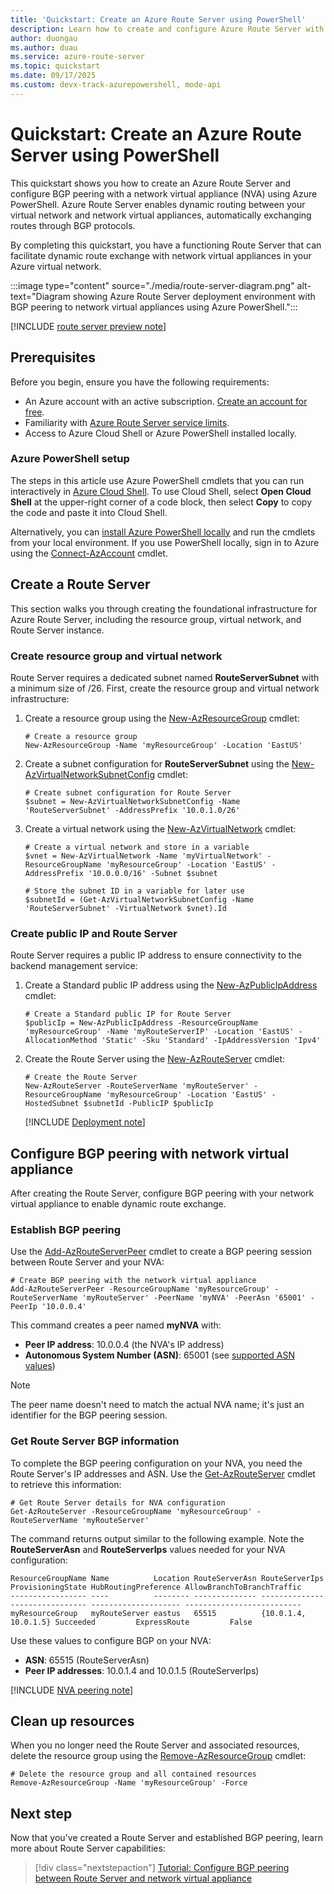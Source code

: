 ```yaml
---
title: 'Quickstart: Create an Azure Route Server using PowerShell'
description: Learn how to create and configure Azure Route Server with BGP peering to network virtual appliances using Azure PowerShell for dynamic routing in your virtual network.
author: duongau
ms.author: duau
ms.service: azure-route-server
ms.topic: quickstart
ms.date: 09/17/2025
ms.custom: devx-track-azurepowershell, mode-api
---
```


# Quickstart: Create an Azure Route Server using PowerShell

This quickstart shows you how to create an Azure Route Server and configure BGP peering with a network virtual appliance (NVA) using Azure PowerShell. Azure Route Server enables dynamic routing between your virtual network and network virtual appliances, automatically exchanging routes through BGP protocols.

By completing this quickstart, you have a functioning Route Server that can facilitate dynamic route exchange with network virtual appliances in your Azure virtual network.

:::image type="content" source="./media/route-server-diagram.png" alt-text="Diagram showing Azure Route Server deployment environment with BGP peering to network virtual appliances using Azure PowerShell.":::

[!INCLUDE [route server preview note](../../includes/route-server-note-preview-date.md)]

## Prerequisites

Before you begin, ensure you have the following requirements:

- An Azure account with an active subscription. [Create an account for free](https://azure.microsoft.com/pricing/purchase-options/azure-account?cid=msft_learn).
- Familiarity with [Azure Route Server service limits](route-server-faq.md#limitations).
- Access to Azure Cloud Shell or Azure PowerShell installed locally.

### Azure PowerShell setup

The steps in this article use Azure PowerShell cmdlets that you can run interactively in [Azure Cloud Shell](/azure/cloud-shell/overview). To use Cloud Shell, select **Open Cloud Shell** at the upper-right corner of a code block, then select **Copy** to copy the code and paste it into Cloud Shell.

Alternatively, you can [install Azure PowerShell locally](/powershell/azure/install-azure-powershell) and run the cmdlets from your local environment. If you use PowerShell locally, sign in to Azure using the [Connect-AzAccount](/powershell/module/az.accounts/connect-azaccount) cmdlet.

## Create a Route Server

This section walks you through creating the foundational infrastructure for Azure Route Server, including the resource group, virtual network, and Route Server instance.

 ### Create resource group and virtual network

Route Server requires a dedicated subnet named **RouteServerSubnet** with a minimum size of /26. First, create the resource group and virtual network infrastructure:

1. Create a resource group using the [New-AzResourceGroup](/powershell/module/az.Resources/New-azResourceGroup) cmdlet:

    ```azurepowershell-interactive
    # Create a resource group
    New-AzResourceGroup -Name 'myResourceGroup' -Location 'EastUS'
    ```

1. Create a subnet configuration for **RouteServerSubnet** using the [New-AzVirtualNetworkSubnetConfig](/powershell/module/az.network/new-azvirtualnetworksubnetconfig) cmdlet:

    ```azurepowershell-interactive
    # Create subnet configuration for Route Server
    $subnet = New-AzVirtualNetworkSubnetConfig -Name 'RouteServerSubnet' -AddressPrefix '10.0.1.0/26'
    ```

1. Create a virtual network using the [New-AzVirtualNetwork](/powershell/module/az.network/new-azvirtualnetwork) cmdlet:

    ```azurepowershell-interactive
    # Create a virtual network and store in a variable
    $vnet = New-AzVirtualNetwork -Name 'myVirtualNetwork' -ResourceGroupName 'myResourceGroup' -Location 'EastUS' -AddressPrefix '10.0.0.0/16' -Subnet $subnet
    
    # Store the subnet ID in a variable for later use
    $subnetId = (Get-AzVirtualNetworkSubnetConfig -Name 'RouteServerSubnet' -VirtualNetwork $vnet).Id
    ```

### Create public IP and Route Server

Route Server requires a public IP address to ensure connectivity to the backend management service:

1. Create a Standard public IP address using the [New-AzPublicIpAddress](/powershell/module/az.network/new-azpublicipaddress) cmdlet:

    ```azurepowershell-interactive
    # Create a Standard public IP for Route Server
    $publicIp = New-AzPublicIpAddress -ResourceGroupName 'myResourceGroup' -Name 'myRouteServerIP' -Location 'EastUS' -AllocationMethod 'Static' -Sku 'Standard' -IpAddressVersion 'Ipv4'
    ```

1. Create the Route Server using the [New-AzRouteServer](/powershell/module/az.network/new-azrouteserver) cmdlet:

    ```azurepowershell-interactive
    # Create the Route Server
    New-AzRouteServer -RouteServerName 'myRouteServer' -ResourceGroupName 'myResourceGroup' -Location 'EastUS' -HostedSubnet $subnetId -PublicIP $publicIp
    ```

    [!INCLUDE [Deployment note](../../includes/route-server-note-creation-time.md)]

## Configure BGP peering with network virtual appliance

After creating the Route Server, configure BGP peering with your network virtual appliance to enable dynamic route exchange.

### Establish BGP peering

Use the [Add-AzRouteServerPeer](/powershell/module/az.network/add-azrouteserverpeer) cmdlet to create a BGP peering session between Route Server and your NVA:

```azurepowershell-interactive
# Create BGP peering with the network virtual appliance
Add-AzRouteServerPeer -ResourceGroupName 'myResourceGroup' -RouteServerName 'myRouteServer' -PeerName 'myNVA' -PeerAsn '65001' -PeerIp '10.0.0.4'
```

This command creates a peer named **myNVA** with:
- **Peer IP address**: 10.0.0.4 (the NVA's IP address)
- **Autonomous System Number (ASN)**: 65001 (see [supported ASN values](route-server-faq.md#what-autonomous-system-numbers-asns-can-i-use))

> [!NOTE]
> The peer name doesn't need to match the actual NVA name; it's just an identifier for the BGP peering session.

### Get Route Server BGP information

To complete the BGP peering configuration on your NVA, you need the Route Server's IP addresses and ASN. Use the [Get-AzRouteServer](/powershell/module/az.network/get-azrouteserver) cmdlet to retrieve this information:

```azurepowershell-interactive
# Get Route Server details for NVA configuration
Get-AzRouteServer -ResourceGroupName 'myResourceGroup' -RouteServerName 'myRouteServer'
```

The command returns output similar to the following example. Note the **RouteServerAsn** and **RouteServerIps** values needed for your NVA configuration:

```output
ResourceGroupName Name          Location RouteServerAsn RouteServerIps       ProvisioningState HubRoutingPreference AllowBranchToBranchTraffic
----------------- ----          -------- -------------- --------------       ----------------- -------------------- --------------------------
myResourceGroup   myRouteServer eastus   65515          {10.0.1.4, 10.0.1.5} Succeeded         ExpressRoute         False
```

Use these values to configure BGP on your NVA:
- **ASN**: 65515 (RouteServerAsn)
- **Peer IP addresses**: 10.0.1.4 and 10.0.1.5 (RouteServerIps)

[!INCLUDE [NVA peering note](../../includes/route-server-note-nva-peering.md)]

## Clean up resources

When you no longer need the Route Server and associated resources, delete the resource group using the [Remove-AzResourceGroup](/powershell/module/az.resources/remove-azresourcegroup) cmdlet:

```azurepowershell-interactive
# Delete the resource group and all contained resources
Remove-AzResourceGroup -Name 'myResourceGroup' -Force
```

## Next step

Now that you've created a Route Server and established BGP peering, learn more about Route Server capabilities:

> [!div class="nextstepaction"]
> [Tutorial: Configure BGP peering between Route Server and network virtual appliance](peer-route-server-with-virtual-appliance.md)

